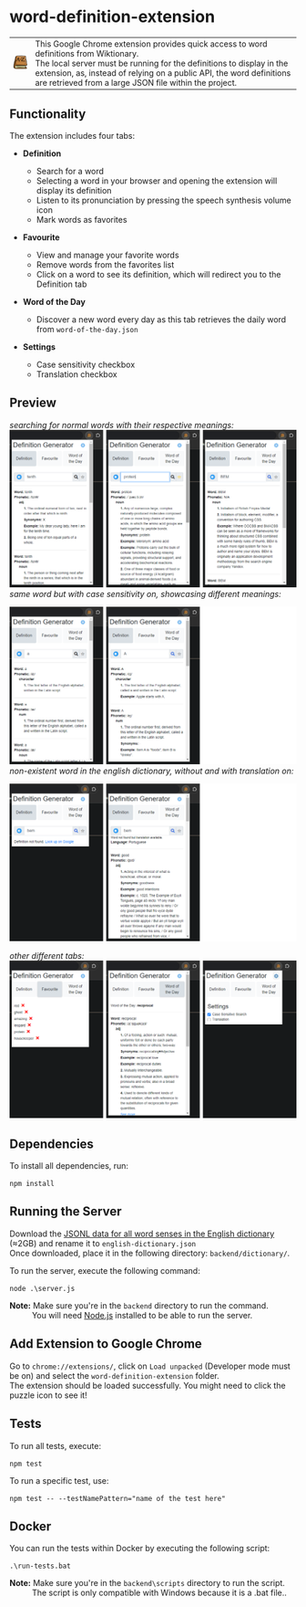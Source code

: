 # word-definition-extension

<table>
  <tr>
    <td><img src="https://raw.githubusercontent.com/danialjivraj/word-definition-extension/main/githubPreviews/dictionary.png" alt="dictionary image" /></td>
    <td style="text-align: left;">This Google Chrome extension provides quick access to word definitions from Wiktionary. <br> The local server must be running for the definitions to display in the extension, as, instead of relying on a public API, the word definitions are retrieved from a large JSON file within the project.
</td>
  </tr>
</table>

## Functionality

The extension includes four tabs:

- **Definition**

  - Search for a word
  - Selecting a word in your browser and opening the extension will display its definition
  - Listen to its pronunciation by pressing the speech synthesis volume icon
  - Mark words as favorites

- **Favourite**

  - View and manage your favorite words
  - Remove words from the favorites list
  - Click on a word to see its definition, which will redirect you to the Definition tab

- **Word of the Day**

  - Discover a new word every day as this tab retrieves the daily word from `word-of-the-day.json`

- **Settings**
  - Case sensitivity checkbox
  - Translation checkbox

## Preview

_searching for normal words with their respective meanings:_
![searchingWords](https://raw.githubusercontent.com/danialjivraj/word-definition-extension/main/githubPreviews/searchingWords.png)
_same word but with case sensitivity on, showcasing different meanings:_

![searchingWords](https://raw.githubusercontent.com/danialjivraj/word-definition-extension/main/githubPreviews/caseSensitivity.png)
_non-existent word in the english dictionary, without and with translation on:_

![searchingWords](https://raw.githubusercontent.com/danialjivraj/word-definition-extension/main/githubPreviews/translation.png)

_other different tabs:_
![searchingWords](https://raw.githubusercontent.com/danialjivraj/word-definition-extension/main/githubPreviews/differentTabs.png)

## Dependencies

To install all dependencies, run:

```
npm install
```

## Running the Server

Download the [JSONL data for all word senses in the English dictionary](https://kaikki.org/dictionary/English/index.html) (≈2GB) and rename it to `english-dictionary.json` <br>
Once downloaded, place it in the following directory: `backend/dictionary/`.

To run the server, execute the following command:

```
node .\server.js
```

**Note:** Make sure you're in the `backend` directory to run the command. <br>
&nbsp;&nbsp;&nbsp;&nbsp;&nbsp;&nbsp;&nbsp;&nbsp;&nbsp;
You will need [Node.js](https://nodejs.org/en/download) installed to be able to run the server.

## Add Extension to Google Chrome

Go to `chrome://extensions/`, click on `Load unpacked` (Developer mode must be on) and select the `word-definition-extension` folder. <br>
The extension should be loaded successfully. You might need to click the puzzle icon to see it!

## Tests

To run all tests, execute:

```
npm test
```

To run a specific test, use:

```
npm test -- --testNamePattern="name of the test here"
```

## Docker

You can run the tests within Docker by executing the following script:

```
.\run-tests.bat
```

**Note:** Make sure you're in the `backend\scripts` directory to run the script. <br>
&nbsp;&nbsp;&nbsp;&nbsp;&nbsp;&nbsp;&nbsp;&nbsp;&nbsp;
The script is only compatible with Windows because it is a .bat file..
